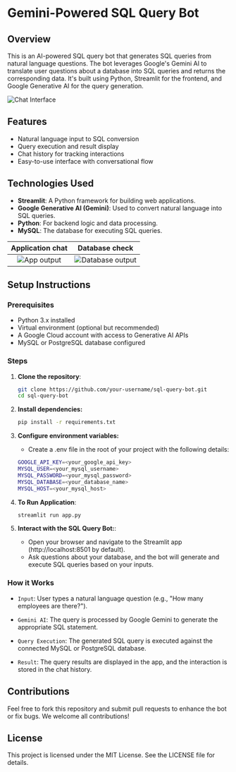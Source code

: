 # Gemini-Powered SQL Query Bot

## Overview

This is an AI-powered SQL query bot that generates SQL queries from natural language questions. The bot leverages Google's Gemini AI to translate user questions about a database into SQL queries and returns the corresponding data. It's built using Python, Streamlit for the frontend, and Google Generative AI for the query generation.

![Chat Interface](/home/devansh/Pictures/img1_sql.png) 

## Features

- Natural language input to SQL conversion
- Query execution and result display
- Chat history for tracking interactions
- Easy-to-use interface with conversational flow

## Technologies Used

- **Streamlit**: A Python framework for building web applications.
- **Google Generative AI (Gemini)**: Used to convert natural language into SQL queries.
- **Python**: For backend logic and data processing.
- **MySQL**: The database for executing SQL queries.
  
Application chat       |  Database check
:-------------------------:|:-------------------------:
![App output](/home/devansh/Pictures/img2_sql.png)  |  ![Database output](/home/devansh/Pictures/output.png)


## Setup Instructions

### Prerequisites

- Python 3.x installed
- Virtual environment (optional but recommended)
- A Google Cloud account with access to Generative AI APIs
- MySQL or PostgreSQL database configured

### Steps

1. **Clone the repository**:
   ```bash
   git clone https://github.com/your-username/sql-query-bot.git
   cd sql-query-bot
   ```

2. **Install dependencies:**
    ```bash
    pip install -r requirements.txt
    ```

3. **Configure environment variables:**
    * Create a .env file in the root of your project with the following details:
    ```bash
    GOOGLE_API_KEY=<your_google_api_key>
    MYSQL_USER=<your_mysql_username>
    MYSQL_PASSWORD=<your_mysql_password>
    MYSQL_DATABASE=<your_database_name>
    MYSQL_HOST=<your_mysql_host>
    ```

4. **To Run Application**:
    ```bash
    streamlit run app.py
    ```

5. **Interact with the SQL Query Bot:**:
    * Open your browser and navigate to the Streamlit app (http://localhost:8501 by default).
    * Ask questions about your database, and the bot will generate and execute SQL queries based on your inputs.

### How it Works
* `Input`: User types a natural language question (e.g., "How many employees are there?").

* `Gemini AI`: The query is processed by Google Gemini to generate the appropriate SQL statement.

* `Query Execution`: The generated SQL query is executed against the connected MySQL or PostgreSQL database.

* `Result`: The query results are displayed in the app, and the interaction is stored in the chat history.

## Contributions

Feel free to fork this repository and submit pull requests to enhance the bot or fix bugs. We welcome all contributions!

## License

This project is licensed under the MIT License. See the LICENSE file for details.

